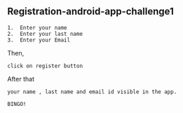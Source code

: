 ## Registration-android-app-challenge1
~~~
1.  Enter your name
2.  Enter your last name
3.  Enter your Email
~~~
Then,
~~~
click on register button
~~~
After that
~~~
your name , last name and email id visible in the app.
~~~

~~~
BINGO!
~~~

